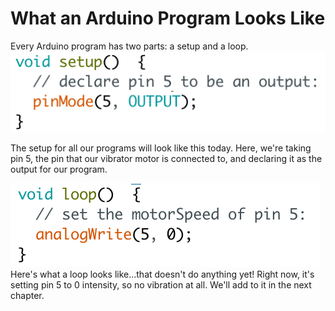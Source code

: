 # What an Arduino Program Looks Like
Every Arduino program has two parts: a setup and a loop. 
<img src="setup.png">

The setup for all our programs will look like this today. Here, we're taking pin 5, the pin that our vibrator motor is connected to, and declaring it as the output for our program.

<img src="loop.png">
Here's what a loop looks like...that doesn't do anything yet! Right now, it's setting pin 5 to 0 intensity, so no vibration at all. We'll add to it in the next chapter.